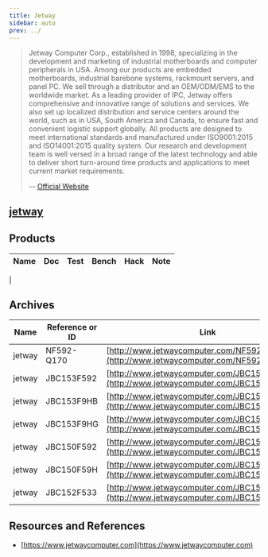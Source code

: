 ```yaml
---
title: Jetway
sidebar: auto
prev: ../
---
```


>  Jetway Computer Corp., established in 1998, specializing in the
>  development and marketing of industrial motherboards and computer
>  peripherals in USA. Among our products are embedded motherboards,
>  industrial barebone systems, rackmount servers, and panel PC. We
>  sell through a distributor and an OEM/ODM/EMS to the worldwide
>  market. As a leading provider of IPC, Jetway offers comprehensive
>  and innovative range of solutions and services. We also set up
>  localized distribution and service centers around the world, such
>  as in USA, South America and Canada, to ensure fast and convenient
>  logistic support globally. All products are designed to meet
>  international standards and manufactured under ISO9001:2015 and
>  ISO14001:2015 quality system. Our research and development team is
>  well versed in a broad range of the latest technology and able to
>  deliver short turn-around time products and applications to meet
>  current market requirements.
>
> -- [Official Website](https://www.jetwaycomputer.com/Company.html)

## [jetway](jetway/)

## Products

| Name                      | Doc | Test | Bench | Hack | Note |
|---------------------------|-----|------|-------|------|------|
| 

## Archives

|Name|Reference or ID|Link|Architecture|
|----|---------------|----|------------|
|jetway|NF592-Q170|[http://www.jetwaycomputer.com/NF592.html](http://www.jetwaycomputer.com/NF592.html)|x86_64|
|jetway|JBC153F592|[http://www.jetwaycomputer.com/JBC153F592.html](http://www.jetwaycomputer.com/JBC153F592.html)|x86_64|
|jetway|JBC153F9HB|[http://www.jetwaycomputer.com/JBC153F9HB.html](http://www.jetwaycomputer.com/JBC153F9HB.html)|x86_64|
|jetway|JBC153F9HG|[http://www.jetwaycomputer.com/JBC153F9HG.html](http://www.jetwaycomputer.com/JBC153F9HG.html)|x86_64|
|jetway|JBC150F592|[http://www.jetwaycomputer.com/JBC150F592.html](http://www.jetwaycomputer.com/JBC150F592.html)|x86_64|
|jetway|JBC150F59H|[http://www.jetwaycomputer.com/JBC150F9H.html](http://www.jetwaycomputer.com/JBC150F9H.html)|x86_64|
|jetway|JBC152F533|[http://www.jetwaycomputer.com/JBC152F533.html](http://www.jetwaycomputer.com/JBC152F533.html)|x86_64|

## Resources and References

 * [https://www.jetwaycomputer.com](https://www.jetwaycomputer.com)
